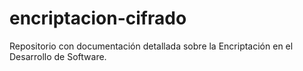 # encriptacion-cifrado
Repositorio con documentación detallada sobre la Encriptación en el Desarrollo de Software.
